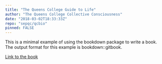 ```yaml
---
title: "The Queens College Guide to Life"
author: "The Queens College Collective Consciousness"
date: "2018-03-02T18:33:33Z"
repo: "sepqc/qcbio"
pinned: FALSE
---
```


This is a minimal example of using the bookdown package to write a book. The output format for this example is bookdown::gitbook.

[Link to the book](https://bookdown.org/open/qcsmallbio/)
